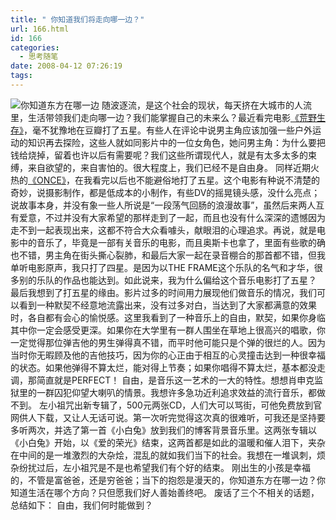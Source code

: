 ```yaml
---
title: " 你知道我们将走向哪一边？"
url: 166.html
id: 166
categories:
  - 思考随笔
date: 2008-04-12 07:26:19
tags:
---
```


![你知道东方在哪一边](../../../images/2008/04/smalll2.jpg) 随波逐流，是这个社会的现状，每天挤在大城市的人流里，生活带领我们走向哪一边？我们能掌握自己的未来么？最近看完电影[《荒野生存》](http://www.douban.com/subject/1905462/)，毫不犹豫地在豆瓣打了五星。有些人在评论中说男主角应该加强一些户外运动的知识再去探险，这些人就如同影片中的一位女角色，她问男主角：为什么要把钱给烧掉，留着也许以后有需要呢？我们这些所谓现代人，就是有太多太多的束缚，来自欲望的，来自害怕的。很大程度上，我们已经不是自由身。 同样近期火热的[《ONCE》](http://www.douban.com/subject/2053515/)，在我看完以后也不能避俗地打了五星。这个电影有种说不清楚的奇妙，说摄影制作，都是低成本的小制作，有些DV的摇晃镜头感，没什么亮点；说故事本身，并没有象一些人所说是“一段荡气回肠的浪漫故事”，虽然后来两人互有爱意，不过并没有大家希望的那样走到了一起，而且也没有什么深深的遗憾因为走不到一起表现出来，这都不符合大众看噱头，献眼泪的心理追求。再说，就是电影中的音乐了，毕竟是一部有关音乐的电影，而且奥斯卡也拿了，里面有些歌的确也不错，男主角在街头撕心裂肺，和最后大家一起在录音棚合的那首都不错，但我单听电影原声，我只打了四星。是因为以THE FRAME这个乐队的名气和才华，很多别的乐队的作品也能达到。如此说来，我为什么偏给这个音乐电影打了五星？ 最后我想到了打五星的缘由。影片过多的时间用力展现他们做音乐的情况，我们可以看到一种默契不经意地流露出来，没有过多对白，当达到了大家都满意的效果时，各自都有会心的愉悦感。这里我看到了一种音乐上的自由，默契，如果你身临其中你一定会感受更深。如果你在大学里有一群人围坐在草地上很高兴的唱歌，你一定觉得那位弹吉他的男生弹得真不错，而平时他可能只是个弹的很烂的人。因为当时你无暇顾及他的吉他技巧，因为你的心正由于相互的心灵撞击达到一种很幸福的状态。如果他弹得不算太烂，能对得上节奏；如果你唱得不算太烂，基本都没走调，那简直就是PERFECT！ 自由，是音乐这一艺术的一大的特性。想想肖申克监狱里的一群囚犯仰望大喇叭的情景。我想许多急功近利追求效益的流行音乐，都做不到。 左小祖咒出新专辑了，500元两张CD，人们大可以骂街，可他免费放到官网供人下载，又让人无话可说。第一次听完觉得这次真的很难听，可我还是坚持要多听两次，并选了第一首《小白兔》放到我们的博客背景音乐里。这两张专辑以《小白兔》开始，以《爱的荣光》结束，这两首都是如此的温暖和催人泪下，夹杂在中间的是一堆激烈的大杂烩，混乱的就如我们当下的社会。我想在一堆讽刺，烦杂纷扰过后，左小祖咒是不是也希望我们有个好的结束。 刚出生的小孩是幸福的，不管是富爸爸，还是穷爸爸；当下的抱怨是漫天的，你知道东方在哪一边？你知道生活在哪个方向？只但愿我们好人善始善终吧。 废话了三个不相关的话题，总结如下： 自由，我们何时能做到？